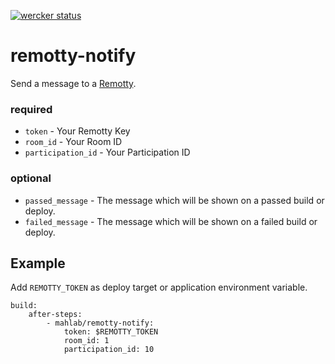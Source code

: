 [![wercker status](https://app.wercker.com/status/edb93a3e94114514c178d39a2be1d067/m "wercker status")](https://app.wercker.com/project/bykey/edb93a3e94114514c178d39a2be1d067)

# remotty-notify

Send a message to a [Remotty](https://www.remotty.net/).

### required

* `token` - Your Remotty Key
* `room_id` - Your Room ID
* `participation_id` - Your Participation ID

### optional

* `passed_message` - The message which will be shown on a passed build or deploy.
* `failed_message` - The message which will be shown on a failed build or deploy.

Example
--------

Add `REMOTTY_TOKEN` as deploy target or application environment variable.


    build:
        after-steps:
            - mahlab/remotty-notify:
                token: $REMOTTY_TOKEN
                room_id: 1
                participation_id: 10

